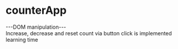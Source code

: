 # counterApp
---DOM manipulation--- <br>
Increase, decrease and reset count via button click is implemented
<br>
learning time
